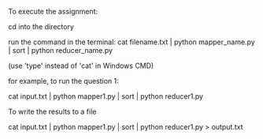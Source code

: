 To execute the assignment:

cd into the directory

run the command in the terminal:
	cat filename.txt | python mapper_name.py | sort | python reducer_name.py 

(use 'type' instead of 'cat' in Windows CMD)

for example, to run the question 1:

cat input.txt | python mapper1.py | sort | python reducer1.py

To write the results to a file

cat input.txt | python mapper1.py | sort | python reducer1.py > output.txt